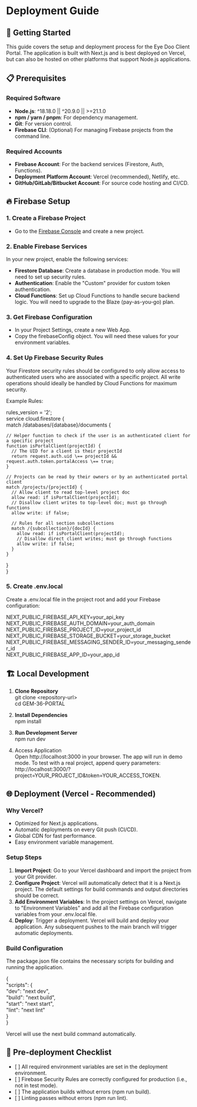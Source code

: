 # **Deployment Guide**

## **🚀 Getting Started**

This guide covers the setup and deployment process for the Eye Doo Client Portal. The application is built with Next.js and is best deployed on Vercel, but can also be hosted on other platforms that support Node.js applications.

## **📋 Prerequisites**

### **Required Software**

* **Node.js**: ^18.18.0 || ^20.9.0 || \>=21.1.0  
* **npm / yarn / pnpm**: For dependency management.  
* **Git**: For version control.  
* **Firebase CLI**: (Optional) For managing Firebase projects from the command line.

### **Required Accounts**

* **Firebase Account**: For the backend services (Firestore, Auth, Functions).  
* **Deployment Platform Account**: Vercel (recommended), Netlify, etc.  
* **GitHub/GitLab/Bitbucket Account**: For source code hosting and CI/CD.

## **🔥 Firebase Setup**

### **1\. Create a Firebase Project**

* Go to the [Firebase Console](https://console.firebase.google.com/) and create a new project.

### **2\. Enable Firebase Services**

In your new project, enable the following services:

* **Firestore Database**: Create a database in production mode. You will need to set up security rules.  
* **Authentication**: Enable the "Custom" provider for custom token authentication.  
* **Cloud Functions**: Set up Cloud Functions to handle secure backend logic. You will need to upgrade to the Blaze (pay-as-you-go) plan.

### **3\. Get Firebase Configuration**

* In your Project Settings, create a new Web App.  
* Copy the firebaseConfig object. You will need these values for your environment variables.

### **4\. Set Up Firebase Security Rules**

Your Firestore security rules should be configured to only allow access to authenticated users who are associated with a specific project. All write operations should ideally be handled by Cloud Functions for maximum security.

Example Rules:

rules\_version \= '2';  
service cloud.firestore {  
  match /databases/{database}/documents {

    // Helper function to check if the user is an authenticated client for a specific project  
    function isPortalClient(projectId) {  
      // The UID for a client is their projectId  
      return request.auth.uid \== projectId && request.auth.token.portalAccess \== true;  
    }

    // Projects can be read by their owners or by an authenticated portal client  
    match /projects/{projectId} {  
      // Allow client to read top-level project doc  
      allow read: if isPortalClient(projectId);  
      // Disallow client writes to top-level doc; must go through functions  
      allow write: if false;

      // Rules for all section subcollections  
      match /{subcollection}/{docId} {  
        allow read: if isPortalClient(projectId);  
        // Disallow direct client writes; must go through functions  
        allow write: if false;  
      }  
    }  
  }  
}

### **5\. Create .env.local**

Create a .env.local file in the project root and add your Firebase configuration:

NEXT\_PUBLIC\_FIREBASE\_API\_KEY=your\_api\_key  
NEXT\_PUBLIC\_FIREBASE\_AUTH\_DOMAIN=your\_auth\_domain  
NEXT\_PUBLIC\_FIREBASE\_PROJECT\_ID=your\_project\_id  
NEXT\_PUBLIC\_FIREBASE\_STORAGE\_BUCKET=your\_storage\_bucket  
NEXT\_PUBLIC\_FIREBASE\_MESSAGING\_SENDER\_ID=your\_messaging\_sender\_id  
NEXT\_PUBLIC\_FIREBASE\_APP\_ID=your\_app\_id

## **🏗️ Local Development**

1. **Clone Repository**  
   git clone \<repository-url\>  
   cd GEM-36-PORTAL

2. **Install Dependencies**  
   npm install

3. **Run Development Server**  
   npm run dev

4. Access Application  
   Open http://localhost:3000 in your browser. The app will run in demo mode. To test with a real project, append query parameters: http://localhost:3000/?project=YOUR\_PROJECT\_ID\&token=YOUR\_ACCESS\_TOKEN.

## **🌐 Deployment (Vercel \- Recommended)**

### **Why Vercel?**

* Optimized for Next.js applications.  
* Automatic deployments on every Git push (CI/CD).  
* Global CDN for fast performance.  
* Easy environment variable management.

### **Setup Steps**

1. **Import Project**: Go to your Vercel dashboard and import the project from your Git provider.  
2. **Configure Project**: Vercel will automatically detect that it is a Next.js project. The default settings for build commands and output directories should be correct.  
3. **Add Environment Variables**: In the project settings on Vercel, navigate to "Environment Variables" and add all the Firebase configuration variables from your .env.local file.  
4. **Deploy**: Trigger a deployment. Vercel will build and deploy your application. Any subsequent pushes to the main branch will trigger automatic deployments.

### **Build Configuration**

The package.json file contains the necessary scripts for building and running the application.

{  
  "scripts": {  
    "dev": "next dev",  
    "build": "next build",  
    "start": "next start",  
    "lint": "next lint"  
  }  
}

Vercel will use the next build command automatically.

## **🧪 Pre-deployment Checklist**

* \[ \] All required environment variables are set in the deployment environment.  
* \[ \] Firebase Security Rules are correctly configured for production (i.e., not in test mode).  
* \[ \] The application builds without errors (npm run build).  
* \[ \] Linting passes without errors (npm run lint).